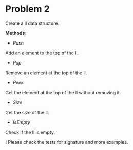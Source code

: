 # Problem 2

Create a ll data structure.

**Methods**:

- _Push_

Add an element to the top of the ll.

- _Pop_

Remove an element at the top of the ll.

- _Peek_

Get the element at the top of the ll without removing it.

- _Size_

Get the size of the ll.

- _IsEmpty_

Check if the ll is empty.

! Please check the tests for signature and more examples.
